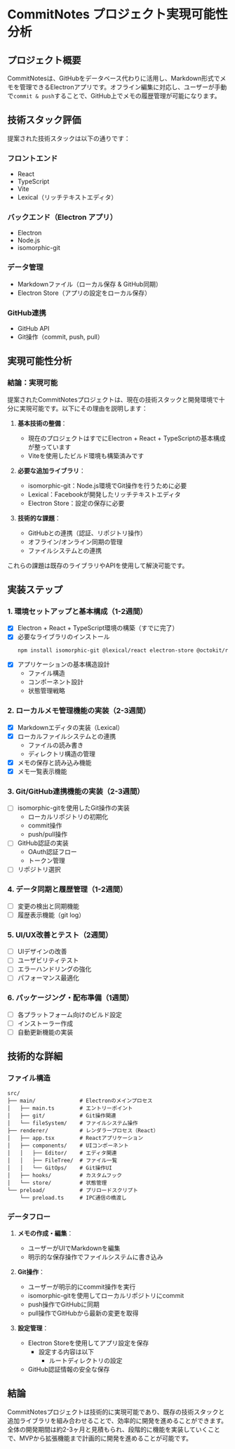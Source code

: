 # CommitNotes プロジェクト実現可能性分析

## プロジェクト概要

CommitNotesは、GitHubをデータベース代わりに活用し、Markdown形式でメモを管理できるElectronアプリです。オフライン編集に対応し、ユーザーが手動で`commit & push`することで、GitHub上でメモの履歴管理が可能になります。

## 技術スタック評価

提案された技術スタックは以下の通りです：

### フロントエンド
- React
- TypeScript
- Vite
- Lexical（リッチテキストエディタ）

### バックエンド（Electron アプリ）
- Electron
- Node.js
- isomorphic-git

### データ管理
- Markdownファイル（ローカル保存 & GitHub同期）
- Electron Store（アプリの設定をローカル保存）

### GitHub連携
- GitHub API
- Git操作（commit, push, pull）

## 実現可能性分析

### 結論：実現可能

提案されたCommitNotesプロジェクトは、現在の技術スタックと開発環境で十分に実現可能です。以下にその理由を説明します：

1. **基本技術の整備**：
   - 現在のプロジェクトはすでにElectron + React + TypeScriptの基本構成が整っています
   - Viteを使用したビルド環境も構築済みです

2. **必要な追加ライブラリ**：
   - isomorphic-git：Node.js環境でGit操作を行うために必要
   - Lexical：Facebookが開発したリッチテキストエディタ
   - Electron Store：設定の保存に必要

3. **技術的な課題**：
   - GitHubとの連携（認証、リポジトリ操作）
   - オフライン/オンライン同期の管理
   - ファイルシステムとの連携

これらの課題は既存のライブラリやAPIを使用して解決可能です。

## 実装ステップ

### 1. 環境セットアップと基本構成（1-2週間）

- [x] Electron + React + TypeScript環境の構築（すでに完了）
- [x] 必要なライブラリのインストール
  ```bash
  npm install isomorphic-git @lexical/react electron-store @octokit/rest
  ```
- [x] アプリケーションの基本構造設計
  - ファイル構造
  - コンポーネント設計
  - 状態管理戦略

### 2. ローカルメモ管理機能の実装（2-3週間）

- [x] Markdownエディタの実装（Lexical）
- [x] ローカルファイルシステムとの連携
  - ファイルの読み書き
  - ディレクトリ構造の管理
- [x] メモの保存と読み込み機能
- [x] メモ一覧表示機能

### 3. Git/GitHub連携機能の実装（2-3週間）

- [ ] isomorphic-gitを使用したGit操作の実装
  - ローカルリポジトリの初期化
  - commit操作
  - push/pull操作
- [ ] GitHub認証の実装
  - OAuth認証フロー
  - トークン管理
- [ ] リポジトリ選択

### 4. データ同期と履歴管理（1-2週間）
- [ ] 変更の検出と同期機能
- [ ] 履歴表示機能（git log）

### 5. UI/UX改善とテスト（2週間）

- [ ] UIデザインの改善
- [ ] ユーザビリティテスト
- [ ] エラーハンドリングの強化
- [ ] パフォーマンス最適化

### 6. パッケージング・配布準備（1週間）

- [ ] 各プラットフォーム向けのビルド設定
- [ ] インストーラー作成
- [ ] 自動更新機能の実装

## 技術的な詳細

### ファイル構造

```
src/
├── main/              # Electronのメインプロセス
│   ├── main.ts        # エントリーポイント
│   ├── git/           # Git操作関連
│   └── fileSystem/    # ファイルシステム操作
├── renderer/          # レンダラープロセス（React）
│   ├── app.tsx        # Reactアプリケーション
│   ├── components/    # UIコンポーネント
│   │   ├── Editor/    # エディタ関連
│   │   ├── FileTree/  # ファイル一覧
│   │   └── GitOps/    # Git操作UI
│   ├── hooks/         # カスタムフック
│   └── store/         # 状態管理
└── preload/           # プリロードスクリプト
    └── preload.ts     # IPC通信の橋渡し
```

### データフロー

1. **メモの作成・編集**：
   - ユーザーがUIでMarkdownを編集
   - 明示的な保存操作でファイルシステムに書き込み

2. **Git操作**：
   - ユーザーが明示的にcommit操作を実行
   - isomorphic-gitを使用してローカルリポジトリにcommit
   - push操作でGitHubに同期
   - pull操作でGitHubから最新の変更を取得

3. **設定管理**：
   - Electron Storeを使用してアプリ設定を保存
     - 設定する内容は以下
       - ルートディレクトリの設定
   - GitHub認証情報の安全な保存

## 結論

CommitNotesプロジェクトは技術的に実現可能であり、既存の技術スタックと追加ライブラリを組み合わせることで、効率的に開発を進めることができます。全体の開発期間は約2-3ヶ月と見積もられ、段階的に機能を実装していくことで、MVPから拡張機能まで計画的に開発を進めることが可能です。
